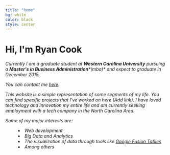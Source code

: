 ```yaml
---
title: "home"
bg: white
color: black
style: center
---
```


# Hi, I'm Ryan Cook

<i class="fa fa-graduation-cap"/> Currently I am a graduate student at **Western Carolina University** pursuing a **Master's in Business Administration***(mba)* and expect to graduate in December 2015.

<a href="mailto:r.k.cook@me.com"><i class="fa fa-envelope-o"/></a> You can contact me <a href="mailto:r.k.cook@me.com">here</a>.

<p style="text-align: left">This website is a simple representation of some segments of my life.  You can find specific projects that I've worked on here (Add link).
I have loved technology and innovation my entire life and am currently seeking employment with a tech company in the North Carolina Area. </p>

<p align="left"><em>Some of my major interests are:</em></p>
<li style="margin-left:40px; text-align:left">Web development</li>
<li style="margin-left:40px; text-align:left">Big Data and Analytics</li>
<li style="margin-left:40px; text-align:left">The visualization of data through tools like <a href="https://sites.google.com/site/fusiontablestalks/stories">Google Fusion Tables</a></li>
<li style="margin-left:40px; text-align:left">Among others</li>
